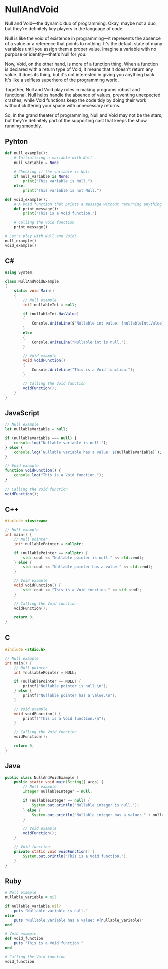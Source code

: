# NullAndVoid

Null and Void—the dynamic duo of programming. Okay, maybe not a duo, but they're definitely key players in the language of code.

Null is like the void of existence in programming—it represents the absence of a value or a reference that points to nothing. It's the default state of many variables until you assign them a proper value. Imagine a variable with no purpose or identity—that's Null for you.

Now, Void, on the other hand, is more of a function thing. When a function is declared with a return type of Void, it means that it doesn't return any value. It does its thing, but it's not interested in giving you anything back. It's like a selfless superhero of the programming world.

Together, Null and Void play roles in making programs robust and functional. Null helps handle the absence of values, preventing unexpected crashes, while Void functions keep the code tidy by doing their work without cluttering your space with unnecessary returns.

So, in the grand theater of programming, Null and Void may not be the stars, but they're definitely part of the supporting cast that keeps the show running smoothly.

## Pyhton
```py
def null_example():
    # Initializing a variable with Null
    null_variable = None

    # Checking if the variable is Null
    if null_variable is None:
        print("This variable is Null.")
    else:
        print("This variable is not Null.")

def void_example():
    # A Void function that prints a message without returning anything
    def print_message():
        print("This is a Void function.")

    # Calling the Void function
    print_message()

# Let's play with Null and Void!
null_example()
void_example()
```

## C#
```c#
using System;

class NullAndVoidExample
{
    static void Main()
    {
        // Null example
        int? nullableInt = null;

        if (nullableInt.HasValue)
        {
            Console.WriteLine($"Nullable int value: {nullableInt.Value}");
        }
        else
        {
            Console.WriteLine("Nullable int is null.");
        }

        // Void example
        void voidFunction()
        {
            Console.WriteLine("This is a Void function.");
        }

        // Calling the Void function
        voidFunction();
    }
}
```

## JavaScript
```js
// Null example
let nullableVariable = null;

if (nullableVariable === null) {
    console.log("Nullable variable is null.");
} else {
    console.log(`Nullable variable has a value: ${nullableVariable}`);
}

// Void example
function voidFunction() {
    console.log("This is a Void function.");
}

// Calling the Void function
voidFunction();
```

## C++
```c++
#include <iostream>

// Null example
int main() {
    // Null pointer
    int* nullablePointer = nullptr;

    if (nullablePointer == nullptr) {
        std::cout << "Nullable pointer is null." << std::endl;
    } else {
        std::cout << "Nullable pointer has a value." << std::endl;
    }

    // Void example
    void voidFunction() {
        std::cout << "This is a Void function." << std::endl;
    }

    // Calling the Void function
    voidFunction();

    return 0;
}
```

## C
```c
#include <stdio.h>

// Null example
int main() {
    // Null pointer
    int *nullablePointer = NULL;

    if (nullablePointer == NULL) {
        printf("Nullable pointer is null.\n");
    } else {
        printf("Nullable pointer has a value.\n");
    }

    // Void example
    void voidFunction() {
        printf("This is a Void function.\n");
    }

    // Calling the Void function
    voidFunction();

    return 0;
}
```

## Java
```java
public class NullAndVoidExample {
    public static void main(String[] args) {
        // Null example
        Integer nullableInteger = null;

        if (nullableInteger == null) {
            System.out.println("Nullable integer is null.");
        } else {
            System.out.println("Nullable integer has a value: " + nullableInteger);
        }

        // Void example
        voidFunction();
    }

    // Void function
    private static void voidFunction() {
        System.out.println("This is a Void function.");
    }
}
```
## Ruby
```ruby
# Null example
nullable_variable = nil

if nullable_variable.nil?
    puts "Nullable variable is null."
else
    puts "Nullable variable has a value: #{nullable_variable}"
end

# Void example
def void_function
    puts "This is a Void function."
end

# Calling the Void function
void_function
```